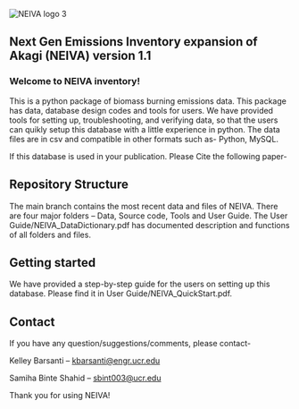 ![NEIVA logo 3](https://user-images.githubusercontent.com/99386739/153496252-a5b380a7-2760-469e-afce-4a9327151115.png)

## Next Gen Emissions Inventory expansion of Akagi (NEIVA) version 1.1

### Welcome to NEIVA inventory!

This is a python package of biomass burning emissions data. This package has data, database design codes and tools for users. We have provided tools for setting up, troubleshooting, and verifying data, so that the users can quikly setup this database with a little experience in python. The data files are in csv and compatible in other formats such as- Python, MySQL. 

If this database is used in your publication. Please Cite the following paper-

## Repository Structure

The main branch contains the most recent data and files of NEIVA. There are four major folders – Data, Source code, Tools and User Guide. The User Guide/NEIVA_DataDictionary.pdf has documented description and functions of all folders and files. 

## Getting started

We have provided a step-by-step guide for the users on setting up this database. Please find it in User Guide/NEIVA_QuickStart.pdf. 

## Contact

If you have any question/suggestions/comments, please contact-

Kelley Barsanti – kbarsanti@engr.ucr.edu

Samiha Binte Shahid – sbint003@ucr.edu


Thank you for using NEIVA!






